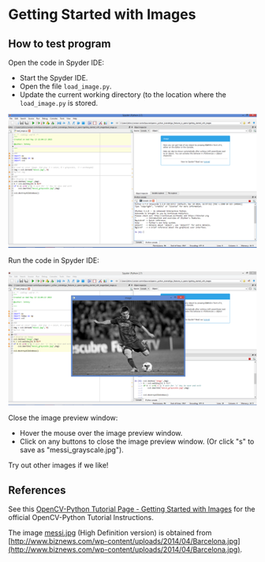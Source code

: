 # Getting Started with Images

## How to test program

Open the code in Spyder IDE:

- Start the Spyder IDE.
- Open the file `load_image.py`.
- Update the current working directory (to the location where the `load_image.py` is stored.

![screenshot_run_in_spyder_1.png](./screenshots/screenshot_run_in_spyder_1.png)

Run the code in Spyder IDE:

![screenshot_run_in_spyder_2.png](./screenshots/screenshot_run_in_spyder_2.png)

Close the image preview window:

- Hover the mouse over the image preview window.
- Click on any buttons to close the image preview window. (Or click "s" to save as "messi_grayscale.jpg").

Try out other images if we like!

## References

See this [OpenCV-Python Tutorial Page - Getting Started with Images](http://opencv-python-tutroals.readthedocs.org/en/latest/py_tutorials/py_gui/py_image_display/py_image_display.html#display-image) for the official OpenCV-Python Tutorial Instructions.

The image [messi.jpg](messi_hd.jpg) (High Definition version) is obtained from [http://www.biznews.com/wp-content/uploads/2014/04/Barcelona.jpg](http://www.biznews.com/wp-content/uploads/2014/04/Barcelona.jpg).
